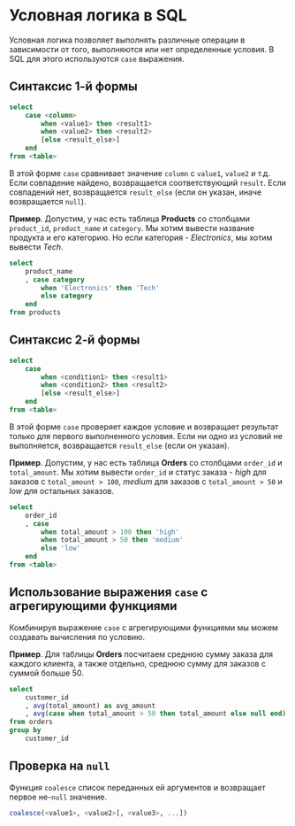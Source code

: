# Условная логика в SQL  
Условная логика позволяет выполнять различные операции в зависимости от того, выполняются или нет определенные условия. В SQL для этого используются `case` выражения.  

## Синтаксис 1-й формы  

```sql
select
    case <column>
        when <value1> then <result1>
        when <value2> then <result2>
        [else <result_else>]
    end
from <table>
```  

В этой форме `case` сравнивает значение `column` с `value1`, `value2` и т.д. Если совпадение найдено, возвращается соответствующий `result`. Если совпадений нет, возвращается `result_else` (если он указан, иначе возвращается `null`).  

**Пример**. Допустим, у нас есть таблица **Products** со столбцами `product_id`, `product_name` и `category`. Мы хотим вывести название продукта и его категорию. Но если категория - *Electronics*, мы хотим вывести *Tech*.  

```sql
select
    product_name
    , case category
        when 'Electronics' then 'Tech'
        else category 
    end
from products
```  

## Синтаксис 2-й формы  

```sql
select
    case
        when <condition1> then <result1>
        when <condition2> then <result2>
        [else <result_else>]
    end
from <table>
```

В этой форме `case` проверяет каждое условие и возвращает результат только для первого выполненного условия. Если ни одно из условий не выполняется, возвращается `result_else` (если он указан).  

**Пример**. Допустим, у нас есть таблица **Orders** со столбцами `order_id` и `total_amount`. Мы хотим вывести `order_id` и статус заказа - *high* для заказов с `total_amount > 100`, *medium* для заказов с `total_amount > 50` и *low* для остальных заказов.  

```sql
select
    order_id
    , case
        when total_amount > 100 then 'high'
        when total_amount > 50 then 'medium'
        else 'low'
    end
from <table>
```

## Использование выражения `case` с агрегирующими функциями  

Комбинируя выражение `case` с агрегирующими функциями мы можем создавать вычисления по условию. 

**Пример**. Для таблицы **Orders** посчитаем среднюю сумму заказа для каждого клиента, а также отдельно, среднюю сумму для заказов с суммой больше 50.  

```sql
select
    customer_id
    , avg(total_amount) as avg_amount
    , avg(case when total_amount > 50 then total_amount else null end) as avg_high_amount
from orders
group by
    customer_id
```  

## Проверка на `null`  

Функция `coalesce` список переданных ей аргументов и возвращает первое не-`null` значение.

```sql
coalesce(<value1>, <value2>[, <value3>, ...])
```



